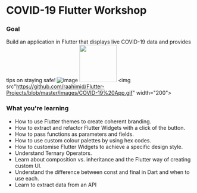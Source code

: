 # COVID-19 Flutter Workshop

### Goal

Build an application in Flutter that displays live COVID-19 data and provides tips on staying safe!
![image](https://drive.google.com/uc?export=view&id=1mOCJj92O87STpwNxUz5rjDY9ATaewbok)
<img src="https://drive.google.com/uc?export=view&id=1mOCJj92O87STpwNxUz5rjDY9ATaewbo" width="100">
<img src"https://github.com/raahimid/Flutter-Projects/blob/master/images/COVID-19%20App.gif" width="200">




### What you're learning 
*  How to use Flutter themes to create coherent branding.
*  How to extract and refactor Flutter Widgets with a click of the button.
*  How to pass functions as parameters and fields.
*  How to use custom colour palettes by using hex codes.
*  How to customise Flutter Widgets to achieve a specific design style.
*  Understand Ternary Operators.
*  Learn about composition vs. inheritance and the Flutter way of creating custom UI.
*  Understand the difference between const and final in Dart and when to use each.
*  Learn to extract data from an API
